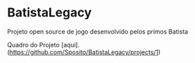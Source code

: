 # BatistaLegacy
Projeto open source de jogo desenvolvido pelos primos Batista

Quadro do Projeto [aqui].(https://github.com/Sposito/BatistaLegacy/projects/1)
